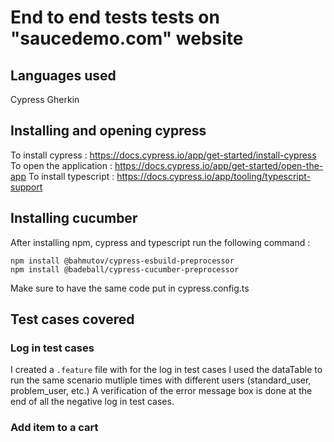 # End to end tests tests on "saucedemo.com" website

## Languages used

Cypress
Gherkin

## Installing and opening cypress
To install cypress : https://docs.cypress.io/app/get-started/install-cypress 
To open the application : https://docs.cypress.io/app/get-started/open-the-app 
To install typescript : https://docs.cypress.io/app/tooling/typescript-support

## Installing cucumber
After installing npm, cypress and typescript run the following command :
```
npm install @bahmutov/cypress-esbuild-preprocessor
npm install @badeball/cypress-cucumber-preprocessor
```
Make sure to have the same code put in cypress.config.ts

## Test cases covered
### Log in test cases
I created a `.feature` file with for the log in test cases
I used the dataTable to run the same scenario mutliple times with different users (standard_user, problem_user, etc.)
A verification of the error message box is done at the end of all the negative log in test cases.

### Add item to a cart
